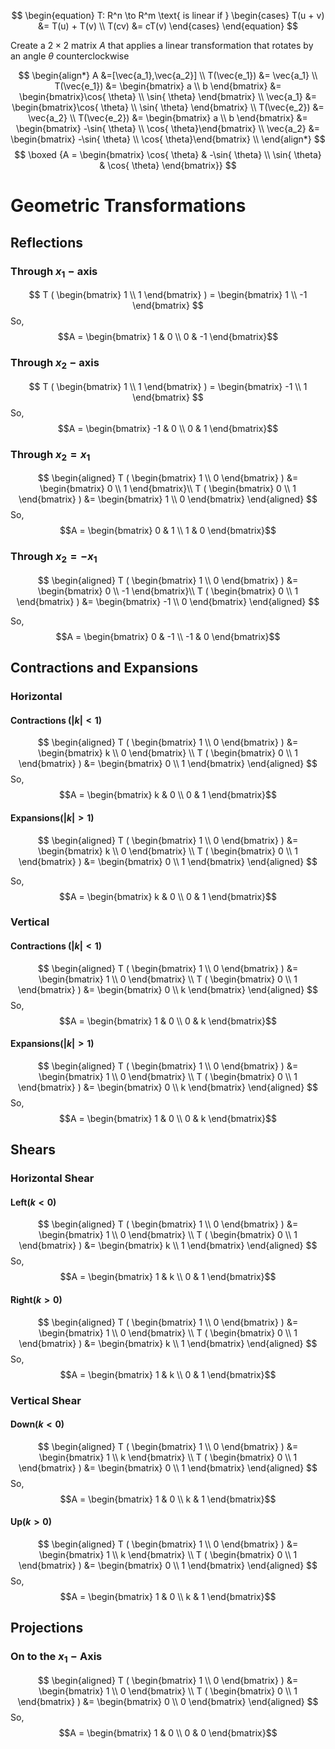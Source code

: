 $$
\begin{equation} T: R^n \to R^m \text{ is linear if } \begin{cases} T(u + v) &= T(u) + T(v) \\ T(cv) &= cT(v) \end{cases} \end{equation}
$$

Create a $2\times2$ matrix $A$ that applies a linear transformation that rotates by an angle $\theta$ counterclockwise 

$$
\begin{align*}
A &=[\vec{a_1},\vec{a_2}] \\
T(\vec{e_1}) &= \vec{a_1} \\
T(\vec{e_1}) &= \begin{bmatrix} a \\ b \end{bmatrix} &= \begin{bmatrix}\cos{ \theta} \\ \sin{ \theta} \end{bmatrix} \\
\vec{a_1} &= \begin{bmatrix}\cos{ \theta} \\ \sin{ \theta} \end{bmatrix} \\
T(\vec{e_2}) &= \vec{a_2} \\
T(\vec{e_2}) &= \begin{bmatrix} a \\ b \end{bmatrix} &= \begin{bmatrix} -\sin{ \theta} \\ \cos{ \theta}\end{bmatrix} \\
\vec{a_2} &= \begin{bmatrix} -\sin{ \theta} \\ \cos{ \theta}\end{bmatrix} \\
\end{align*}
$$
$$
\boxed 
{A = \begin{bmatrix} \cos{ \theta} & -\sin{ \theta} \\ \sin{ \theta}  & \cos{ \theta} \end{bmatrix}}
$$

# Geometric Transformations
## Reflections
### Through $x_1-\text{axis}$ 
$$
T ( \begin{bmatrix} 1 \\ 1  \end{bmatrix} ) =  \begin{bmatrix} 1 \\ -1  \end{bmatrix} 
$$
So,
$$A = \begin{bmatrix} 1 & 0 \\ 0 & -1 \end{bmatrix}$$
### Through $x_2-\text{axis}$ 
$$
T ( \begin{bmatrix} 1 \\ 1  \end{bmatrix} ) = \begin{bmatrix} -1 \\ 1  \end{bmatrix}
$$
So,
$$A = \begin{bmatrix} -1 & 0 \\ 0 & 1 \end{bmatrix}$$
### Through $x_2=x_1$ 
$$
\begin{aligned}
T ( \begin{bmatrix} 1 \\ 0 \end{bmatrix} ) &= \begin{bmatrix} 0 \\ 1 \end{bmatrix}\\
T ( \begin{bmatrix} 0 \\ 1 \end{bmatrix} ) &= \begin{bmatrix} 1 \\ 0 \end{bmatrix}
\end{aligned}
$$
So,
$$A = \begin{bmatrix} 0 & 1 \\ 1 & 0 \end{bmatrix}$$
### Through $x_2=-x_1$ 
$$
\begin{aligned}
T ( \begin{bmatrix} 1 \\ 0 \end{bmatrix} ) &= \begin{bmatrix} 0 \\ -1 \end{bmatrix}\\
T ( \begin{bmatrix} 0 \\ 1 \end{bmatrix} ) &=  \begin{bmatrix} -1 \\ 0 \end{bmatrix} 
\end{aligned}
$$

So,
$$A = \begin{bmatrix} 0 & -1 \\ -1 & 0 \end{bmatrix}$$
## Contractions and Expansions
### Horizontal
#### Contractions (${|k|}<1$)

$$
\begin{aligned}
T ( \begin{bmatrix} 1 \\ 0 \end{bmatrix} ) &=  \begin{bmatrix} k \\ 0 \end{bmatrix} \\
T ( \begin{bmatrix} 0 \\ 1 \end{bmatrix} ) &=  \begin{bmatrix} 0 \\ 1 \end{bmatrix} 
\end{aligned}
$$
So,
$$A = \begin{bmatrix} k & 0 \\ 0 & 1 \end{bmatrix}$$
#### Expansions(${|k|}>1$)

$$
\begin{aligned}
T ( \begin{bmatrix} 1 \\ 0 \end{bmatrix} ) &=  \begin{bmatrix} k \\ 0 \end{bmatrix} \\
T ( \begin{bmatrix} 0 \\ 1 \end{bmatrix} ) &=  \begin{bmatrix} 0 \\ 1 \end{bmatrix} 
\end{aligned}
$$

So,
$$A = \begin{bmatrix} k & 0 \\ 0 & 1 \end{bmatrix}$$
### Vertical
#### Contractions (${|k|}<1$)

$$
\begin{aligned}
T ( \begin{bmatrix} 1 \\ 0 \end{bmatrix} ) &=  \begin{bmatrix} 1 \\ 0 \end{bmatrix} \\
T ( \begin{bmatrix} 0 \\ 1 \end{bmatrix} ) &=  \begin{bmatrix} 0 \\ k \end{bmatrix} 
\end{aligned}
$$
So,
$$A = \begin{bmatrix} 1 & 0 \\ 0 & k \end{bmatrix}$$
#### Expansions(${|k|}>1$)

$$
\begin{aligned}
T ( \begin{bmatrix} 1 \\ 0 \end{bmatrix} ) &=  \begin{bmatrix} 1 \\ 0 \end{bmatrix} \\
T ( \begin{bmatrix} 0 \\ 1 \end{bmatrix} ) &=  \begin{bmatrix} 0 \\ k \end{bmatrix} 
\end{aligned}
$$
So,
$$A = \begin{bmatrix} 1 & 0 \\ 0 & k \end{bmatrix}$$

## Shears
### Horizontal Shear
#### Left($k<0$)
$$
\begin{aligned}
T ( \begin{bmatrix} 1 \\ 0 \end{bmatrix} ) &=  \begin{bmatrix} 1 \\ 0 \end{bmatrix} \\
T ( \begin{bmatrix} 0 \\ 1 \end{bmatrix} ) &=  \begin{bmatrix} k \\ 1 \end{bmatrix} 
\end{aligned}
$$
So,
$$A = \begin{bmatrix} 1 & k \\ 0 & 1 \end{bmatrix}$$
#### Right($k>0$)
$$
\begin{aligned}
T ( \begin{bmatrix} 1 \\ 0 \end{bmatrix} ) &=  \begin{bmatrix} 1 \\ 0 \end{bmatrix} \\
T ( \begin{bmatrix} 0 \\ 1 \end{bmatrix} ) &=  \begin{bmatrix} k \\ 1 \end{bmatrix} 
\end{aligned}
$$
So,
$$A = \begin{bmatrix} 1 & k \\ 0 & 1 \end{bmatrix}$$

### Vertical Shear
#### Down($k<0$)
$$
\begin{aligned}
T ( \begin{bmatrix} 1 \\ 0 \end{bmatrix} ) &=  \begin{bmatrix} 1 \\ k \end{bmatrix} \\
T ( \begin{bmatrix} 0 \\ 1 \end{bmatrix} ) &=  \begin{bmatrix} 0 \\ 1 \end{bmatrix} 
\end{aligned}
$$
So,
$$A = \begin{bmatrix} 1 & 0 \\ k & 1 \end{bmatrix}$$
#### Up($k>0$)

$$
\begin{aligned}
T ( \begin{bmatrix} 1 \\ 0 \end{bmatrix} ) &=  \begin{bmatrix} 1 \\ k \end{bmatrix} \\
T ( \begin{bmatrix} 0 \\ 1 \end{bmatrix} ) &=  \begin{bmatrix} 0 \\ 1 \end{bmatrix} 
\end{aligned}
$$
So,
$$A = \begin{bmatrix} 1 & 0 \\ k & 1 \end{bmatrix}$$
## Projections
### On to the $x_1-\text{Axis}$
$$
\begin{aligned}
T ( \begin{bmatrix} 1 \\ 0 \end{bmatrix} ) &=  \begin{bmatrix} 1 \\ 0 \end{bmatrix} \\
T ( \begin{bmatrix} 0 \\ 1 \end{bmatrix} ) &=  \begin{bmatrix} 0 \\ 0 \end{bmatrix} 
\end{aligned}
$$
So,
$$A = \begin{bmatrix} 1 & 0 \\ 0 & 0 \end{bmatrix}$$
